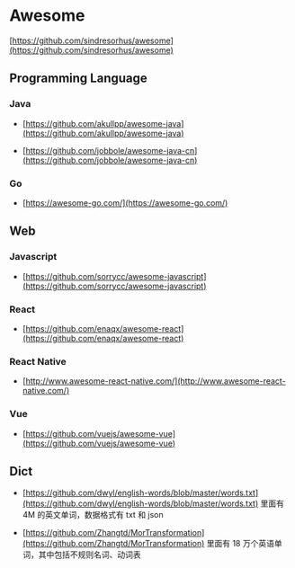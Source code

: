 # Awesome

[https://github.com/sindresorhus/awesome](https://github.com/sindresorhus/awesome)

## Programming Language

### Java

- [https://github.com/akullpp/awesome-java](https://github.com/akullpp/awesome-java)

- [https://github.com/jobbole/awesome-java-cn](https://github.com/jobbole/awesome-java-cn)

### Go

- [https://awesome-go.com/](https://awesome-go.com/)

## Web

### Javascript

- [https://github.com/sorrycc/awesome-javascript](https://github.com/sorrycc/awesome-javascript)

### React

- [https://github.com/enaqx/awesome-react](https://github.com/enaqx/awesome-react)

### React Native

- [http://www.awesome-react-native.com/](http://www.awesome-react-native.com/)

### Vue

- [https://github.com/vuejs/awesome-vue](https://github.com/vuejs/awesome-vue)

## Dict

- [https://github.com/dwyl/english-words/blob/master/words.txt](https://github.com/dwyl/english-words/blob/master/words.txt)
  里面有 4M 的英文单词，数据格式有 txt 和 json

- [https://github.com/Zhangtd/MorTransformation](https://github.com/Zhangtd/MorTransformation) 里面有 18 万个英语单词，其中包括不规则名词、动词表
